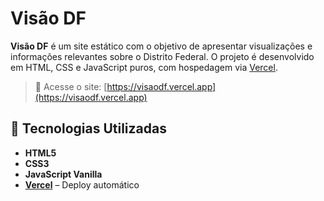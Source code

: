 # Visão DF

**Visão DF** é um site estático com o objetivo de apresentar visualizações e informações relevantes sobre o Distrito Federal. O projeto é desenvolvido em HTML, CSS e JavaScript puros, com hospedagem via [Vercel](https://vercel.com).

> 🔗 Acesse o site: [https://visaodf.vercel.app](https://visaodf.vercel.app)

## 🚀 Tecnologias Utilizadas

- **HTML5**
- **CSS3**
- **JavaScript Vanilla**
- **[Vercel](https://vercel.com)** – Deploy automático
